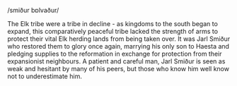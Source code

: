 /smiður bɒlvaður/

The Elk tribe were a tribe in decline - as kingdoms to the south began to expand, this comparatively peaceful tribe lacked the strength of arms to protect their vital Elk herding lands from being taken over. It was Jarl Smiður who restored them to glory once again, marrying his only son to Haesta and pledging supplies to the reformation in exchange for protection from their expansionist neighbours. A patient and careful man, Jarl Smiður is seen as weak and hesitant by many of his peers, but those who know him well know not to underestimate him.